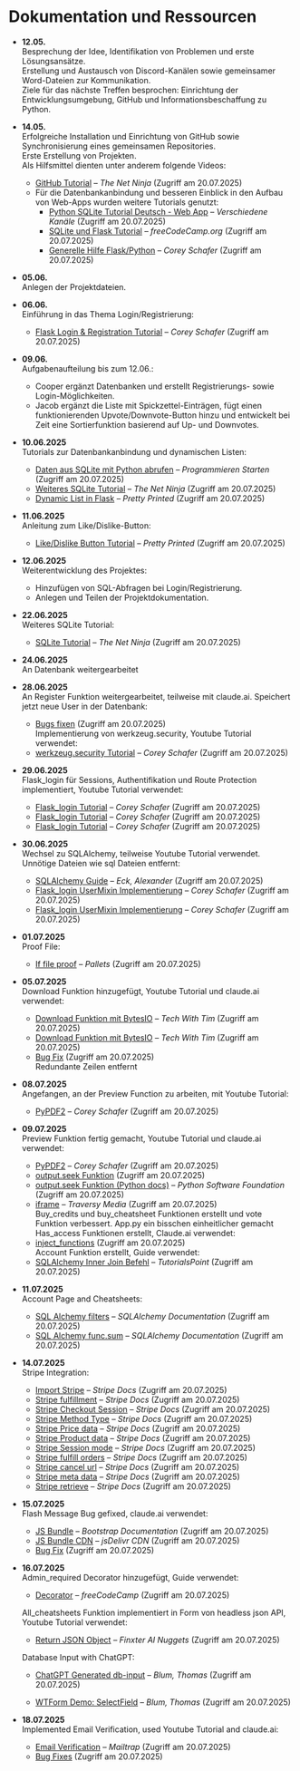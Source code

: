 # Dokumentation und Ressourcen

- **12.05.**  
  Besprechung der Idee, Identifikation von Problemen und erste Lösungsansätze.  
  Erstellung und Austausch von Discord-Kanälen sowie gemeinsamer Word-Dateien zur Kommunikation.  
  Ziele für das nächste Treffen besprochen: Einrichtung der Entwicklungsumgebung, GitHub und Informationsbeschaffung zu Python.

- **14.05.**  
  Erfolgreiche Installation und Einrichtung von GitHub sowie Synchronisierung eines gemeinsamen Repositories.  
  Erste Erstellung von Projekten.  
  Als Hilfsmittel dienten unter anderem folgende Videos:  
  - [GitHub Tutorial](https://www.youtube.com/watch?v=0jzjz4MZ4ZU&t=438s) – *The Net Ninja* (Zugriff am 20.07.2025)  
  - Für die Datenbankanbindung und besseren Einblick in den Aufbau von Web-Apps wurden weitere Tutorials genutzt:  
    - [Python SQLite Tutorial Deutsch - Web App](https://www.youtube.com/results?search_query=python+sqlite+tutorial+deutsch+web+app) – *Verschiedene Kanäle* (Zugriff am 20.07.2025)  
    - [SQLite und Flask Tutorial](https://www.youtube.com/watch?v=362fjQdpFlc) – *freeCodeCamp.org* (Zugriff am 20.07.2025)  
    - [Generelle Hilfe Flask/Python](https://www.youtube.com/watch?v=gBpiToYbsDM&t) – *Corey Schafer* (Zugriff am 20.07.2025)

- **05.06.**  
  Anlegen der Projektdateien.

- **06.06.**  
  Einführung in das Thema Login/Registrierung:  
  - [Flask Login & Registration Tutorial](https://www.youtube.com/watch?v=dam0GPOAvVI) – *Corey Schafer* (Zugriff am 20.07.2025)

- **09.06.**  
  Aufgabenaufteilung bis zum 12.06.:  
  - Cooper ergänzt Datenbanken und erstellt Registrierungs- sowie Login-Möglichkeiten.  
  - Jacob ergänzt die Liste mit Spickzettel-Einträgen, fügt einen funktionierenden Upvote/Downvote-Button hinzu und entwickelt bei Zeit eine Sortierfunktion basierend auf Up- und Downvotes.

- **10.06.2025**  
  Tutorials zur Datenbankanbindung und dynamischen Listen:  
  - [Daten aus SQLite mit Python abrufen](https://www.youtube.com/watch?v=Hyo9rIuYlFc) – *Programmieren Starten* (Zugriff am 20.07.2025)  
  - [Weiteres SQLite Tutorial](https://www.youtube.com/watch?v=KIT4lgR3FWA) – *The Net Ninja* (Zugriff am 20.07.2025)  
  - [Dynamic List in Flask](https://www.youtube.com/watch?v=NO-H8z2tV4I) – *Pretty Printed* (Zugriff am 20.07.2025)

- **11.06.2025**  
  Anleitung zum Like/Dislike-Button:  
  - [Like/Dislike Button Tutorial](https://www.youtube.com/watch?v=rX7B_SV2EC0) – *Pretty Printed* (Zugriff am 20.07.2025)

- **12.06.2025**  
  Weiterentwicklung des Projektes:  
  - Hinzufügen von SQL-Abfragen bei Login/Registrierung.  
  - Anlegen und Teilen der Projektdokumentation.

- **22.06.2025**  
  Weiteres SQLite Tutorial:  
  - [SQLite Tutorial](https://www.youtube.com/watch?v=WBzB7VtH7-g) – *The Net Ninja* (Zugriff am 20.07.2025)

- **24.06.2025**  
  An Datenbank weitergearbeitet

- **28.06.2025**  
  An Register Funktion weitergearbeitet, teilweise mit claude.ai. Speichert jetzt neue User in der Datenbank:  
  - [Bugs fixen](https://claude.ai/share/644c973d-59db-4614-8e57-cf71e15b4903) (Zugriff am 20.07.2025)  
  Implementierung von werkzeug.security, Youtube Tutorial verwendet:  
  - [werkzeug.security Tutorial](https://youtu.be/dam0GPOAvVI?t=5750) – *Corey Schafer* (Zugriff am 20.07.2025)

- **29.06.2025**  
  Flask_login für Sessions, Authentifikation und Route Protection implementiert, Youtube Tutorial verwendet:  
  - [Flask_login Tutorial](https://youtu.be/dam0GPOAvVI?t=6589) – *Corey Schafer* (Zugriff am 20.07.2025)  
  - [Flask_login Tutorial](https://youtu.be/dam0GPOAvVI?t=6355) – *Corey Schafer* (Zugriff am 20.07.2025)  
  - [Flask_login Tutorial](https://youtu.be/dam0GPOAvVI?t=6715) – *Corey Schafer* (Zugriff am 20.07.2025)

- **30.06.2025**  
  Wechsel zu SQLAlchemy, teilweise Youtube Tutorial verwendet. Unnötige Dateien wie sql Dateien entfernt:  
  - [SQLAlchemy Guide](https://hwrberlin.github.io/fswd/sqlalchemy.html) – *Eck, Alexander* (Zugriff am 20.07.2025)  
  - [Flask_login UserMixin Implementierung](https://youtu.be/dam0GPOAvVI?t=4993) – *Corey Schafer* (Zugriff am 20.07.2025)  
  - [Flask_login UserMixin Implementierung](https://youtu.be/dam0GPOAvVI?t=6784) – *Corey Schafer* (Zugriff am 20.07.2025)

- **01.07.2025**  
  Proof File:  
  - [If file proof](https://flask.palletsprojects.com/en/latest/patterns/fileuploads/#handling-uploads) – *Pallets* (Zugriff am 20.07.2025)

- **05.07.2025**  
  Download Funktion hinzugefügt, Youtube Tutorial und claude.ai verwendet:  
  - [Download Funktion mit BytesIO](https://youtu.be/pPSZpCVRbvQ?t=322) – *Tech With Tim* (Zugriff am 20.07.2025)  
  - [Download Funktion mit BytesIO](https://youtu.be/pPSZpCVRbvQ?t=273) – *Tech With Tim* (Zugriff am 20.07.2025)  
  - [Bug Fix](https://claude.ai/share/287d947c-dbf3-4661-9c37-92af1f920cd7) (Zugriff am 20.07.2025)  
  Redundante Zeilen entfernt

- **08.07.2025**  
  Angefangen, an der Preview Function zu arbeiten, mit Youtube Tutorial:  
  - [PyPDF2](https://youtu.be/OdIHUdQ1-eQ?t=99) – *Corey Schafer* (Zugriff am 20.07.2025)

- **09.07.2025**  
  Preview Funktion fertig gemacht, Youtube Tutorial und claude.ai verwendet:  
  - [PyPDF2](https://youtu.be/OdIHUdQ1-eQ?t=914) – *Corey Schafer* (Zugriff am 20.07.2025)  
  - [output.seek Funktion](https://claude.ai/share/1ed27432-5d2d-4c34-bd75-52f20ac69919) (Zugriff am 20.07.2025)  
  - [output.seek Funktion (Python docs)](https://docs.python.org/3/library/io.html) – *Python Software Foundation* (Zugriff am 20.07.2025)  
  - [iframe](https://www.youtube.com/watch?v=aRGdDy18qfY) – *Traversy Media* (Zugriff am 20.07.2025)  
  Buy_credits und buy_cheatsheet Funktionen erstellt und vote Funktion verbessert. App.py ein bisschen einheitlicher gemacht  
  Has_access Funktionen erstellt, Claude.ai verwendet:  
  - [inject_functions](https://claude.ai/share/882bbdab-e385-445d-a3f9-b3d34192b12e) (Zugriff am 20.07.2025)  
  Account Funktion erstellt, Guide verwendet:  
  - [SQLAlchemy Inner Join Befehl](https://www.tutorialspoint.com/sqlalchemy/sqlalchemy_orm_working_with_joins.htm) – *TutorialsPoint* (Zugriff am 20.07.2025)

- **11.07.2025**  
  Account Page and Cheatsheets:  
  - [SQL Alchemy filters](https://docs.sqlalchemy.org/en/20/orm/queryguide/select.html#simple-equality-filters) – *SQLAlchemy Documentation* (Zugriff am 20.07.2025)  
  - [SQL Alchemy func.sum](https://docs.sqlalchemy.org/en/20/core/functions.html#sqlalchemy.sql.functions.func.sum) – *SQLAlchemy Documentation* (Zugriff am 20.07.2025)

- **14.07.2025**  
  Stripe Integration:  
  - [Import Stripe](https://docs.stripe.com/api?lang=python) – *Stripe Docs* (Zugriff am 20.07.2025)  
  - [Stripe fulfillment](https://docs.stripe.com/checkout/fulfillment) – *Stripe Docs* (Zugriff am 20.07.2025)  
  - [Stripe Checkout Session](https://docs.stripe.com/api/checkout/sessions/create) – *Stripe Docs* (Zugriff am 20.07.2025)  
  - [Stripe Method Type](https://stripe.com/docs/api/checkout/sessions/create#create-checkout-session-payment_method_types) – *Stripe Docs* (Zugriff am 20.07.2025)  
  - [Stripe Price data](https://stripe.com/docs/api/checkout/sessions/create#create-checkout-session-line_items-price_data) – *Stripe Docs* (Zugriff am 20.07.2025)  
  - [Stripe Product data](https://stripe.com/docs/api/checkout/sessions/create#create-checkout-session-line_items-price_data-product_data) – *Stripe Docs* (Zugriff am 20.07.2025)  
  - [Stripe Session mode](https://stripe.com/docs/api/checkout/sessions/create#create-checkout-session-mode) – *Stripe Docs* (Zugriff am 20.07.2025)  
  - [Stripe fulfill orders](https://stripe.com/docs/payments/checkout/fulfill-orders) – *Stripe Docs* (Zugriff am 20.07.2025)  
  - [Stripe cancel url](https://stripe.com/docs/api/checkout/sessions/create#create-checkout-session-cancel_url) – *Stripe Docs* (Zugriff am 20.07.2025)  
  - [Stripe meta data](https://stripe.com/docs/api/checkout/sessions/create#create-checkout-session-metadata) – *Stripe Docs* (Zugriff am 20.07.2025)  
  - [Stripe retrieve](https://stripe.com/docs/api/checkout/sessions/retrieve) – *Stripe Docs* (Zugriff am 20.07.2025)

- **15.07.2025**  
  Flash Message Bug gefixed, claude.ai verwendet:  
  - [JS Bundle](https://getbootstrap.com/docs/5.1/getting-started/introduction/) – *Bootstrap Documentation* (Zugriff am 20.07.2025)  
  - [JS Bundle CDN](https://cdn.jsdelivr.net/npm/bootstrap@5.3.3/dist/js/bootstrap.bundle.min.js) – *jsDelivr CDN* (Zugriff am 20.07.2025)  
  - [Bug Fix](https://claude.ai/share/4247021c-b55b-40d8-aefd-1b2ca95f3a8a) (Zugriff am 20.07.2025)

- **16.07.2025**  
  Admin_required Decorator hinzugefügt, Guide verwendet:  
  - [Decorator](https://www.freecodecamp.org/news/python-decorators-explained-with-examples/) – *freeCodeCamp* (Zugriff am 20.07.2025)

  All_cheatsheets Funktion implementiert in Form von headless json API, Youtube Tutorial verwendet:  
  - [Return JSON Object](https://youtu.be/80b8n3ib7jo?t=336) – *Finxter AI Nuggets* (Zugriff am 20.07.2025)

  Database Input with ChatGPT:  
  - [ChatGPT Generated db-input](https://chatgpt.com/share/68779b94-d70c-8000-9e59-0381c2f322e7) – *Blum, Thomas* (Zugriff am 20.07.2025)

  - [WTForm Demo: SelectField](https://www.youtube.com/watch?v=xX1pQAJmseE&embeds_referring_euri=https%3A%2F%2Fchatgpt.com%2F&source_ve_path=MzY4NDIsMjM4NTE) – *Blum, Thomas* (Zugriff am 20.07.2025)

- **18.07.2025**  
  Implemented Email Verification, used Youtube Tutorial and claude.ai:  
  - [Email Verification](https://www.youtube.com/watch?v=uE9ZesslPYU) – *Mailtrap* (Zugriff am 20.07.2025)  
  - [Bug Fixes](https://claude.ai/share/3d96b750-41c4-43ba-8e64-dfa4d9fa02af) (Zugriff am 20.07.2025)
